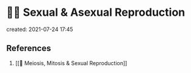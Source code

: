 # 🤰🏾 Sexual & Asexual Reproduction
created: 2021-07-24 17:45

## References
1. [[🍑 Meiosis, Mitosis & Sexual Reproduction]]